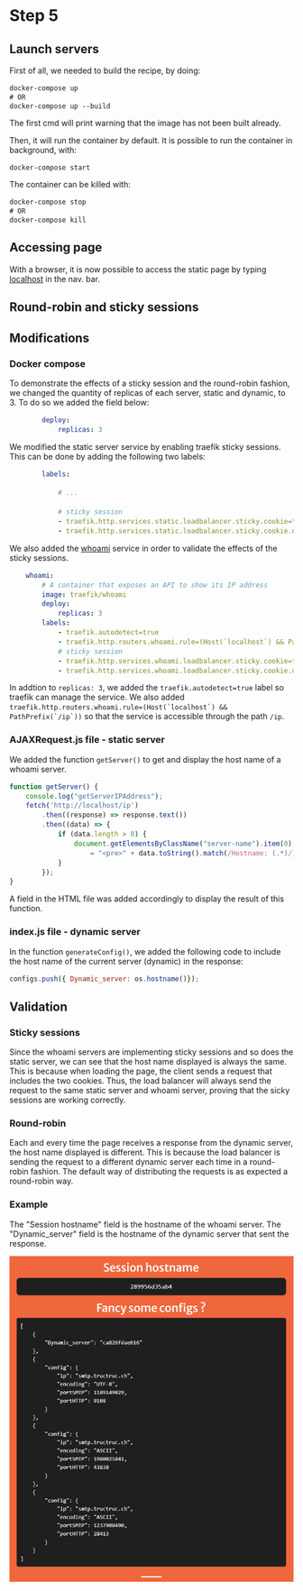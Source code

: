 
# Step 5

## Launch servers

First of all, we needed to build the recipe, by doing:

```docker
docker-compose up
# OR
docker-compose up --build
```

The first cmd will print warning that the image has not been built already.

Then, it will run the container by default. It is possible to run
the container in background, with:

```docker
docker-compose start
```

The container can be killed with:

```docker
docker-compose stop
# OR
docker-compose kill 
```

## Accessing page

With a browser, it is now possible to access the static page by typing [localhost](http://localhost) in the nav. bar.

## Round-robin and sticky sessions



## Modifications

### Docker compose

To demonstrate the effects of a sticky session and the round-robin fashion, we changed the quantity of replicas of each 
server, static and dynamic, to 3. To do so we added the field below:

```yaml
        deploy:
            replicas: 3
```

We modified the static server service by enabling traefik sticky sessions. This can be done by adding the following two 
labels:

```yaml
        labels:
            
            # ...
            
            # sticky session
            - traefik.http.services.static.loadbalancer.sticky.cookie=true
            - traefik.http.services.static.loadbalancer.sticky.cookie.name=static-cookie
```

We also added the [whoami](https://doc.traefik.io/traefik/getting-started/quick-start/) service in order to validate the
effects of the sticky sessions.

```yaml
    whoami:
        # A container that exposes an API to show its IP address
        image: traefik/whoami
        deploy:
            replicas: 3
        labels:
            - traefik.autodetect=true
            - traefik.http.routers.whoami.rule=(Host(`localhost`) && PathPrefix(`/ip`))
            # sticky session
            - traefik.http.services.whoami.loadbalancer.sticky.cookie=true
            - traefik.http.services.whoami.loadbalancer.sticky.cookie.name=whoami-cookie
```

In addtion to ``replicas: 3``, we added the `traefik.autodetect=true` label so traefik can manage the service. 
We also added ```traefik.http.routers.whoami.rule=(Host(`localhost`) && PathPrefix(`/ip`))``` so that the service is 
accessible through the path `/ip`.

### AJAXRequest.js file - static server

We added the function ```getServer()``` to get and display the host name of a whoami server. 

```javascript
function getServer() {
    console.log("getServerIPAddress");
    fetch('http://localhost/ip')
        .then((response) => response.text())
        .then((data) => {
            if (data.length > 0) {
                document.getElementsByClassName("server-name").item(0).innerHTML
                    = "<pre>" + data.toString().match(/Hostname: (.*)/)[1] + "</pre>";
            }
        });
}
```

A field in the HTML file was added accordingly to display the result of this function.

### index.js file - dynamic server

In the function ``generateConfig()``, we added the following code to include the host name of the current server (dynamic)
in the response:

```javascript
configs.push({ Dynamic_server: os.hostname()});
```

## Validation

### Sticky sessions

Since the whoami servers are implementing sticky sessions and so does the static server, we can see that the host name 
displayed is always the same. This is because when loading the page, the client sends a request that includes the two 
cookies. Thus, the load balancer will always send the request to the same static server and whoami server, proving that
the sicky sessions are working correctly.

### Round-robin

Each and every time the page receives a response from the dynamic server, the host name displayed is different. This is
because the load balancer is sending the request to a different dynamic server each time in a round-robin fashion. The 
default way of distributing the requests is as expected a round-robin way.

### Example

The "Session hostname" field is the hostname of the whoami server. The "Dynamic_server" field is the hostname of the
dynamic server that sent the response.

![Example](./pics/example.png)



